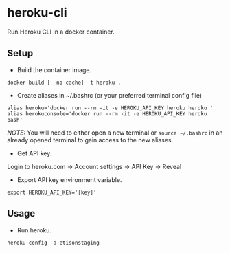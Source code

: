 # heroku-cli

Run Heroku CLI in a docker container.

## Setup

* Build the container image.

```
docker build [--no-cache] -t heroku .
```

* Create aliases in ~/.bashrc (or your preferred terminal config file)

```
alias heroku='docker run --rm -it -e HEROKU_API_KEY heroku heroku '
alias herokuconsole='docker run --rm -it -e HEROKU_API_KEY heroku bash'
```

*NOTE:* You will need to either open a new terminal or `source ~/.bashrc` in an already opened terminal to
gain access to the new aliases.

* Get API key.

Login to heroku.com -> Account settings -> API Key -> Reveal

* Export API key environment variable.

```
export HEROKU_API_KEY='[key]'
```

## Usage

* Run heroku.

```
heroku config -a etisonstaging
```
